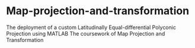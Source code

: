 # Map-projection-and-transformation
The deployment of a custom Latitudinally Equal-differential Polyconic Projection using MATLAB
The coursework of Map Projection and Transformation
